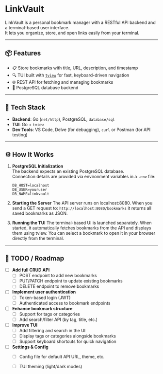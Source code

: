 # LinkVault

LinkVault is a personal bookmark manager with a RESTful API backend and a terminal-based user interface.  
It lets you organize, store, and open links easily from your terminal.

---

## 📦 Features

- 📋 Store bookmarks with title, URL, description, and timestamp
- 🔍 TUI built with [`tview`](https://github.com/rivo/tview) for fast, keyboard-driven navigation
- 🌐 REST API for fetching and managing bookmarks
- 🧱 PostgreSQL database backend

---

## 🧰 Tech Stack

- **Backend**: Go (`net/http`), PostgreSQL, `database/sql`
- **TUI**: Go + `tview`
- **Dev Tools**: VS Code, Delve (for debugging), `curl` or Postman (for API testing)

---

## ⚙️ How It Works

1. **PostgreSQL Initialization**  
   The backend expects an existing PostgreSQL database.  
   Connection details are provided via environment variables in a `.env` file:

   ```env
   DB_HOST=localhost
   DB_USER=youruser
   DB_NAME=linkvault
   ```

2. **Starting the Server**
    The API server runs on localhost:8080. When you send a GET request to:
    ``` http://localhost:8080/bookmarks ``` 
    it returns all saved bookmarks as JSON.

3. **Running the TUI**
    The terminal-based UI is launched separately. When started, it automatically fetches bookmarks from the API and displays them using tview.
    You can select a bookmark to open it in your browser directly from the terminal.

---

## 🔧 TODO / Roadmap

- [ ] **Add full CRUD API**  
  - [ ] POST endpoint to add new bookmarks  
  - [ ] PUT/PATCH endpoint to update existing bookmarks  
  - [ ] DELETE endpoint to remove bookmarks  
- [ ] **Implement user authentication**  
  - [ ] Token-based login (JWT)  
  - [ ] Authenticated access to bookmark endpoints  
- [ ] **Enhance bookmark structure**  
  - [ ] Support for tags or categories  
  - [ ] Add search/filter API (by tag, title, etc.)  
- [ ] **Improve TUI**  
  - [ ] Add filtering and search in the UI  
  - [ ] Display tags or categories alongside bookmarks  
  - [ ] Support keyboard shortcuts for quick navigation  
- [ ] **Settings & Config**  
  - [ ] Config file for default API URL, theme, etc.  
  - [ ] TUI theming (light/dark modes)  

